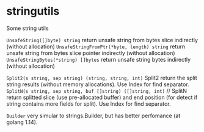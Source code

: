 # stringutils

Some string utils

`UnsafeString([]byte) string` return unsafe string from bytes slice indirectly (without allocation)
`UnsafeStringFromPtr(*byte, length) string` return unsafe string from bytes slice pointer indirectly (without allocation)
`UnsafeStringBytes(*string) []bytes` return unsafe string bytes indirectly (without allocation)

`Split2(s string, sep string) (string, string, int)`  Split2 return the split string results (without memory allocations). Use Index for find separator.
`SplitN(s string, sep string, buf []string) ([]string, int)` // SplitN return splitted slice (use pre-allocated buffer) and end position (for detect if string contains more fields for split). Use Index for find separator.


`Builder` very simular to strings.Builder, but has better perfomance (at golang 1.14).
